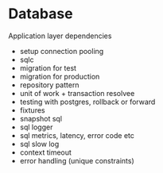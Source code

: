 # Database

Application layer dependencies

- setup connection pooling
- sqlc
- migration for test
- migration for production
- repository pattern
- unit of work + transaction resolvee
- testing with postgres, rollback or forward
- fixtures
- snapshot sql
- sql logger
- sql metrics, latency, error code etc
- sql slow log
- context timeout
- error handling (unique constraints)
